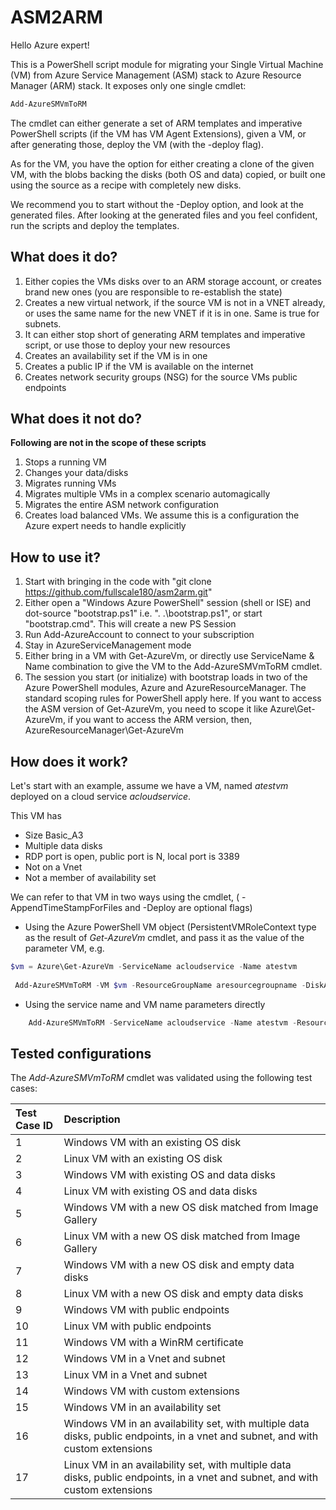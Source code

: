 # ASM2ARM

Hello Azure expert! 

This is a PowerShell script module for migrating your Single Virtual Machine (VM) from Azure Service Management (ASM) stack to Azure Resource Manager (ARM) stack. It exposes only one single cmdlet: 
``` PowerShell
Add-AzureSMVmToRM
```

The cmdlet can either generate a set of ARM templates and imperative PowerShell scripts (if the VM has VM Agent Extensions), given a VM, or after generating those, deploy the VM (with the -deploy flag).

As for the VM, you have the option for either creating a clone of the given VM, with the blobs backing the disks (both OS and data) copied, or built one using the source as a recipe with completely new disks.

We recommend you to start without the -Deploy option, and look at the generated files. After looking at the generated files and you feel confident, run the scripts and deploy the templates.

## What does it do?
 1. Either copies the VMs disks over to an ARM storage account, or creates brand new ones (you are responsible to re-establish the state)
 2.  Creates a new virtual network, if the source VM is not in a VNET already, or uses the same name for the new VNET if it is in one. Same is true for subnets.
 3. It can either stop short of generating ARM templates and imperative script, or use those to deploy your new resources
 4. Creates an availability set if the VM is in one
 5. Creates a public IP if the VM is available on the internet
 6. Creates network security groups (NSG) for the source VMs public endpoints

## What does it not do?
**Following are not in the scope of these scripts**
 1. Stops a running VM 
 2. Changes your data/disks
 3. Migrates running VMs
 4. Migrates multiple VMs in a complex scenario automagically
 5. Migrates the entire ASM network configuration
 6. Creates load balanced VMs. We assume this is a configuration the Azure expert needs to handle explicitly
 
How to use it?
-----------------
 1. Start with bringing in the code with "git clone https://github.com/fullscale180/asm2arm.git"
 2. Either open a "Windows Azure PowerShell" session (shell or ISE) and dot-source "bootstrap.ps1" i.e. ". .\bootstrap.ps1", or start "bootstrap.cmd". This will create a new PS Session
 3. Run Add-AzureAccount to connect to your subscription
 4. Stay in AzureServiceManagement mode
 5. Either bring in a VM with Get-AzureVm, or directly use ServiceName & Name combination to give the VM to the Add-AzureSMVmToRM cmdlet.
 6. The session you start (or initialize) with bootstrap loads in two of the Azure PowerShell modules, Azure and AzureResourceManager. The standard scoping rules for PowerShell apply here. If you want to access the ASM version of Get-AzureVm, you need to scope it like Azure\Get-AzureVm, if you want to access the ARM version, then, AzureResourceManager\Get-AzureVm

## How does it work?
Let's start with an example, assume we have a VM, named *atestvm* deployed on a cloud service *acloudservice*.

This VM has
* Size Basic_A3
* Multiple data disks
* RDP port is open, public port is N, local port is 3389
* Not on a Vnet
* Not a member of availability set
 

We can refer to that VM in two ways using the cmdlet, ( -AppendTimeStampForFiles and -Deploy are optional flags)
* Using the Azure PowerShell VM object (PersistentVMRoleContext type as the result of *Get-AzureVm* cmdlet, and pass it as the value of the parameter VM, e.g.
``` PowerShell
$vm = Azure\Get-AzureVm -ServiceName acloudservice -Name atestvm
 
 Add-AzureSMVmToRM -VM $vm -ResourceGroupName aresourcegroupname -DiskAction CopyDisks -OutputFileFolder D:\myarmtemplates -OutputFileNameBase abasename -AppendTimeStampForFiles -Deploy
```
* Using the service name and VM name parameters directly
``` PowerShell
	Add-AzureSMVmToRM -ServiceName acloudservice -Name atestvm -ResourceGroupName aresourcegroupname -DiskAction CopyDisks -OutputFileFolder D:\myarmtemplates -OutputFileNameBase abasename -AppendTimeStampForFiles -Deploy
```



Tested configurations
--------
The _Add-AzureSMVmToRM_ cmdlet was validated using the following test cases:

| Test Case ID | Description |
|:---|:---|
| 1	| Windows VM with an existing OS disk |
| 2	| Linux VM with an existing OS disk |
| 3	| Windows VM with existing OS and data disks |
| 4	| Linux VM with existing OS and data disks |
| 5	| Windows VM with a new OS disk matched from Image Gallery |
| 6	| Linux VM with a new OS disk matched from Image Gallery |
| 7	| Windows VM with a new OS disk and empty data disks |
| 8	| Linux VM with a new OS disk and empty data disks |
| 9 | Windows VM with public endpoints |
| 10 | Linux VM with public endpoints |
| 11 | Windows VM with a WinRM certificate |
| 12 | Windows VM in a Vnet and subnet |
| 13 | Linux VM in a Vnet and subnet |
| 14 | Windows VM with custom extensions |
| 15 | Windows VM in an availability set |
| 16 | Windows VM in an availability set, with multiple data disks, public endpoints, in a vnet and subnet, and with custom extensions |
| 17 | Linux VM in an availability set, with multiple data disks, public endpoints, in a vnet and subnet, and with custom extensions |

